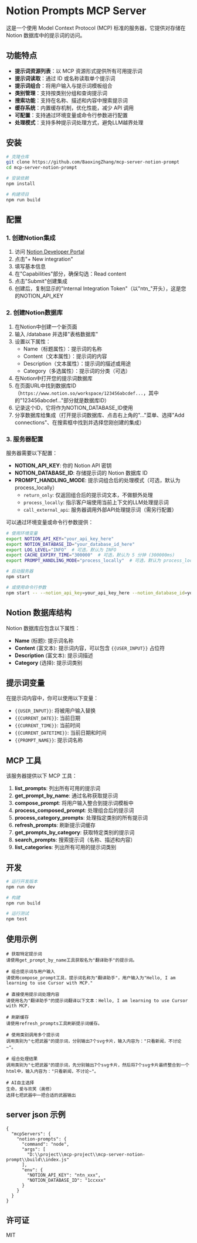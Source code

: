 # Notion Prompts MCP Server

这是一个使用 Model Context Protocol (MCP) 标准的服务器，它提供对存储在 Notion 数据库中的提示词的访问。

## 功能特点

- **提示词资源列表**：以 MCP 资源形式提供所有可用提示词
- **提示词读取**：通过 ID 或名称读取单个提示词
- **提示词组合**：将用户输入与提示词模板组合
- **类别管理**：支持按类别分组和查询提示词
- **搜索功能**：支持在名称、描述和内容中搜索提示词
- **缓存系统**：内置缓存机制，优化性能，减少 API 调用
- **可配置**：支持通过环境变量或命令行参数进行配置
- **处理模式**：支持多种提示词处理方式，避免LLM越界处理

## 安装

```bash
# 克隆仓库
git clone https://github.com/BaoxingZhang/mcp-server-notion-prompt
cd mcp-server-notion-prompt

# 安装依赖
npm install

# 构建项目
npm run build
```

## 配置

### 1. 创建Notion集成

1. 访问 [Notion Developer Portal](https://www.notion.so/my-integrations)
2. 点击"+ New integration"
3. 填写基本信息
4. 在"Capabilities"部分，确保勾选：Read content
5. 点击"Submit"创建集成
6. 创建后，复制显示的"Internal Integration Token"（以"ntn_"开头），这是您的NOTION_API_KEY

### 2. 创建Notion数据库

1. 在Notion中创建一个新页面
2. 输入 /database 并选择"表格数据库"
3. 设置以下属性：
   - Name（标题属性）：提示词的名称
   - Content（文本属性）：提示词的内容
   - Description（文本属性）：提示词的描述或用途
   - Category（多选属性）：提示词的分类（可选）
4. 在Notion中打开您的提示词数据库
5. 在页面URL中找到数据库ID（`https://www.notion.so/workspace/123456abcdef...`，其中的"123456abcdef..."部分就是数据库ID）
6. 记录这个ID，它将作为NOTION_DATABASE_ID使用
7. 分享数据库给集成（打开提示词数据库、点击右上角的"..."菜单、选择"Add connections"、在搜索框中找到并选择您刚创建的集成）

### 3. 服务器配置

服务器需要以下配置：

- **NOTION_API_KEY**: 你的 Notion API 密钥
- **NOTION_DATABASE_ID**: 存储提示词的 Notion 数据库 ID
- **PROMPT_HANDLING_MODE**: 提示词组合后的处理模式（可选，默认为 process_locally）
  - `return_only`: 仅返回组合后的提示词文本，不做额外处理
  - `process_locally`: 指示客户端使用当前上下文的LLM处理提示词
  - `call_external_api`: 服务器调用外部API处理提示词（需另行配置）

可以通过环境变量或命令行参数提供：

```bash
# 使用环境变量
export NOTION_API_KEY="your_api_key_here"
export NOTION_DATABASE_ID="your_database_id_here"
export LOG_LEVEL="INFO"  # 可选，默认为 INFO
export CACHE_EXPIRY_TIME="300000"  # 可选，默认为 5 分钟 (300000ms)
export PROMPT_HANDLING_MODE="process_locally"  # 可选，默认为 process_locally

# 启动服务器
npm start

# 或使用命令行参数
npm start -- --notion_api_key=your_api_key_here --notion_database_id=your_database_id_here --prompt_handling_mode=return_only
```

## Notion 数据库结构

Notion 数据库应包含以下属性：

- **Name** (标题): 提示词名称
- **Content** (富文本): 提示词内容，可以包含 `{{USER_INPUT}}` 占位符
- **Description** (富文本): 提示词描述
- **Category** (选择): 提示词类别

## 提示词变量

在提示词内容中，你可以使用以下变量：

- `{{USER_INPUT}}`: 将被用户输入替换
- `{{CURRENT_DATE}}`: 当前日期
- `{{CURRENT_TIME}}`: 当前时间
- `{{CURRENT_DATETIME}}`: 当前日期和时间
- `{{PROMPT_NAME}}`: 提示词名称

## MCP 工具

该服务器提供以下 MCP 工具：

1. **list_prompts**: 列出所有可用的提示词
2. **get_prompt_by_name**: 通过名称获取提示词
3. **compose_prompt**: 将用户输入整合到提示词模板中
4. **process_composed_prompt**: 处理组合后的提示词
5. **process_category_prompts**: 处理指定类别的所有提示词
6. **refresh_prompts**: 刷新提示词缓存
7. **get_prompts_by_category**: 获取特定类别的提示词
8. **search_prompts**: 搜索提示词（名称、描述和内容）
9. **list_categories**: 列出所有可用的提示词类别

## 开发

```bash
# 运行开发版本
npm run dev

# 构建
npm run build

# 运行测试
npm test
```

## 使用示例

```
# 获取特定提示词
请使用get_prompt_by_name工具获取名为"翻译助手"的提示词。

# 组合提示词与用户输入
请使用compose_prompt工具，提示词名称为"翻译助手"，用户输入为"Hello, I am learning to use Cursor with MCP."

# 直接使用提示词处理内容
请使用名为"翻译助手"的提示词翻译以下文本：Hello, I am learning to use Cursor with MCP.

# 刷新缓存
请使用refresh_prompts工具刷新提示词缓存。

# 使用类别调用多个提示词
调用类别为"七把武器"的提示词，分别输出7个svg卡片，输入内容为："只看新闻，不讨论~"。

# 组合处理结果
调用类别为"七把武器"的提示词，先分别输出7个svg卡片，然后将7个svg卡片最终整合到一个html中，输入内容为："只看新闻，不讨论~"。

# AI自主选择
生命，爱与欢笑（奥修）
选择七把武器中一把合适的武器输出
```

## server json 示例
```
{
  "mcpServers": {
    "notion-prompts": {
      "command": "node",
      "args": [
        "D:\\project\\mcp-project\\mcp-server-notion-prompt\\build\\index.js"
      ],
      "env": {
        "NOTION_API_KEY": "ntn_xxx",
        "NOTION_DATABASE_ID": "1ccxxx"
      }
    }
  }
}
```

## 许可证

MIT